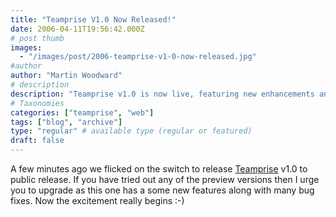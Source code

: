 ```yaml
---
title: "Teamprise V1.0 Now Released!"
date: 2006-04-11T19:56:42.000Z
# post thumb
images:
  - "/images/post/2006-teamprise-v1-0-now-released.jpg"
#author
author: "Martin Woodward"
# description
description: "Teamprise v1.0 is now live, featuring new enhancements and numerous bug fixes—get ready to upgrade and explore!"
# Taxonomies
categories: ["teamprise", "web"]
tags: ["blog", "archive"]
type: "regular" # available type (regular or featured)
draft: false
---
```

A few minutes ago we flicked on the switch to release [Teamprise](http://www.teamprise.com/) v1.0 to public release.  If you have tried out any of the preview versions then I urge you to upgrade as this one has a some new features along with many bug fixes.  Now the excitement really begins :-)